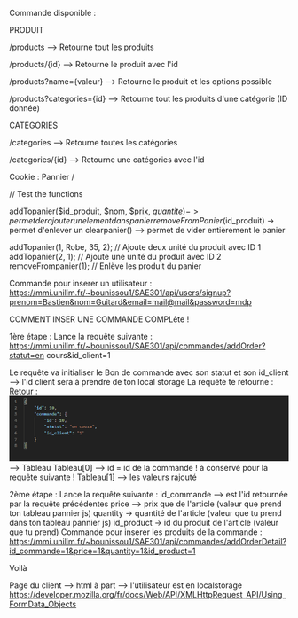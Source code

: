 Commande disponible : 

PRODUIT

/products --> Retourne tout les produits

/products/{id} --> Retourne le produit avec l'id

/products?name={valeur} --> Retourne le produit et les options possible

/products?categories={id} --> Retourne tout les produits d'une catégorie (ID donnée)

CATEGORIES

/categories --> Retourne toutes les catégories

/categories/{id} --> Retourne une catégories avec l'id 

Cookie : Pannier /

// Test the functions

addTopanier($id_produit, $nom, $prix, $quantite) -> permet de rajouter un element dans panier
removeFromPanier($id_produit) -> permet d'enlever un 
clearpanier() --> permet de vider entièrement le panier 

addTopanier(1, Robe, 35, 2); // Ajoute deux unité du produit avec ID 1 
addTopanier(2, 1); // Ajoute une unité du produit avec ID 2 
removeFrompanier(1); // Enlève les produit du panier 


Commande pour inserer un utilisateur : https://mmi.unilim.fr/~bounissou1/SAE301/api/users/signup?prenom=Bastien&nom=Guitard&email=mail@mail&password=mdp


COMMENT INSER UNE COMMANDE COMPLête !

1ère étape :
Lance la requête suivante : 
https://mmi.unilim.fr/~bounissou1/SAE301/api/commandes/addOrder?statut=en cours&id_client=1

Le requête va initialiser le Bon de commande avec son statut et son id_client --> l'id client sera à prendre de ton local storage
La requête te retourne :
Retour : ![alt text](image.png) --> Tableau
Tableau[0] --> id = id de la commande ! à conservé pour la requête suivante !
Tableau[1] --> les valeurs rajouté 


2ème étape : 
Lance la requête suivante : 
id_commande --> est l'id retournée par la requête précédentes 
price --> prix que de l'article (valeur que prend ton tableau pannier js)
quantity -> quantité de l'article (valeur que tu prend dans ton tableau pannier js)
id_product -> id du produit de l'article (valeur que tu prend)
Commande pour inserer les produits de la commande : https://mmi.unilim.fr/~bounissou1/SAE301/api/commandes/addOrderDetail?id_commande=1&price=1&quantity=1&id_product=1

Voilà






















Page du client -->  html à part 
--> l'utilisateur est en localstorage 
https://developer.mozilla.org/fr/docs/Web/API/XMLHttpRequest_API/Using_FormData_Objects